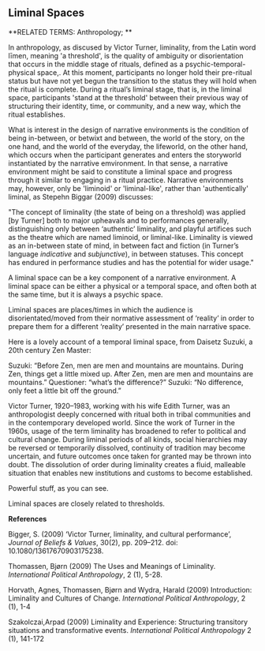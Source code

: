 ## Liminal Spaces

**RELATED TERMS: Anthropology; **

In anthropology, as discused by Victor Turner, liminality, from the Latin word līmen, meaning 'a threshold', is the quality of ambiguity or disorientation that occurs in the middle stage of rituals, defined as a psychic-temporal-physical space,. At this moment, participants no longer hold their pre-ritual status but have not yet begun the transition to the status they will hold when the ritual is complete. During a ritual’s liminal stage, that is, in the liminal space, participants 'stand at the threshold' between their previous way of structuring their identity, time, or community, and a new way, which the ritual establishes.

What is interest in the design of narrative environments is the condition of being in-between, or betwixt and between, the world of the story, on the one hand, and the world of the everyday, the lifeworld, on the other hand, which occurs when the participant generates and enters the storyworld instantiated by the narrative emvironment. In that sense, a narrative environment might be said to constitute a liminal space and progress through it similar to engaging in a ritual practice. Narrative environments may, however, only be 'liminoid' or 'liminal-like', rather than 'authentically' liminal, as Stepehn Biggar (2009) discusses:

"The concept of liminality (the state of being on a threshold) was applied [by Turner] both to major upheavals and to performances generally, distinguishing only between ‘authentic’ liminality, and playful artifices such as the theatre which are named liminoid, or liminal-like. Liminality is viewed as an in-between state of mind, in between fact and fiction (in Turner’s language _indicative_ and _subjunctive_), in between statuses. This concept has endured in performance studies and has the potential for wider usage."

A liminal space can be a key component of a narrative environment. A liminal space can be either a physical or a temporal space, and often both at the same time, but it is always a psychic space.

Liminal spaces are places/times in which the audience is disorientated/moved from their normative assessment of ‘reality’ in order to prepare them for a different ‘reality’ presented in the main narrative space.

Here is a lovely account of a temporal liminal space, from Daisetz Suzuki, a 20th century Zen Master:

Suzuki: “Before Zen, men are men and mountains are mountains. During Zen, things get a little mixed up. After Zen, men are men and mountains are mountains.” Questioner: “what’s the difference?” Suzuki: “No difference, only feet a little bit off the ground.”

Victor Turner, 1920–1983, working with his wife Edith Turner, was an anthropologist deeply concerned with ritual both in tribal communities and in the contemporary developed world. Since the work of Turner in the 1960s, usage of the term liminality has broadened to refer to political and cultural change. During liminal periods of all kinds, social hierarchies may be reversed or temporarily dissolved, continuity of tradition may become uncertain, and future outcomes once taken for granted may be thrown into doubt. The dissolution of order during liminality creates a fluid, malleable situation that enables new institutions and customs to become established.

Powerful stuff, as you can see.

Liminal spaces are closely related to thresholds.

**References**

Bigger, S. (2009) ‘Victor Turner, liminality, and cultural performance’, _Journal of Beliefs & Values_, 30(2), pp. 209–212. doi: 10.1080/13617670903175238.

Thomassen, Bjørn (2009) The Uses and Meanings of Liminality. _International Political Anthropology_, 2 (1), 5-28.

Horvath, Agnes, Thomassen, Bjørn and Wydra, Harald (2009) Introduction: Liminality and Cultures of Change. _International Political Anthropology_, 2 (1), 1-4

Szakolczai,Arpad  (2009) Liminality and Experience: Structuring transitory situations and transformative events. _International Political Anthropology_ 2 (1), 141-172



